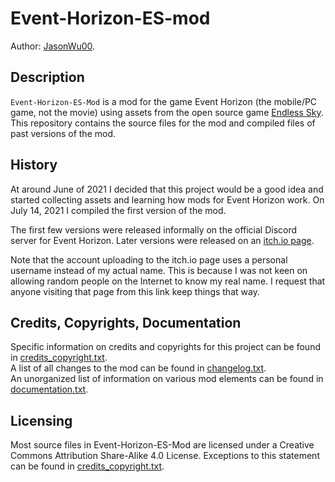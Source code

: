# Event-Horizon-ES-mod

Author: [JasonWu00](https://github.com/JasonWu00).

## Description

`Event-Horizon-ES-Mod` is a mod for the game Event Horizon (the mobile/PC game, not the movie) using assets from the open source game [Endless Sky](github.com/endless-sky/endless-sky). This repository contains the source files for the mod and compiled files of past versions of the mod.

## History

At around June of 2021 I decided that this project would be a good idea and started collecting assets and learning how mods for Event Horizon work. On July 14, 2021 I compiled the first version of the mod.

The first few versions were released informally on the official Discord server for Event Horizon. Later versions were released on an [itch.io page](https://404-found.itch.io/event-horizon-es-mod).

Note that the account uploading to the itch.io page uses a personal username instead of my actual name. This is because I was not keen on allowing random people on the Internet to know my real name. I request that anyone visiting that page from this link keep things that way.

## Credits, Copyrights, Documentation

Specific information on credits and copyrights for this project can be found in [credits_copyright.txt](../blob/master/credits_copyright.txt).  
A list of all changes to the mod can be found in [changelog.txt](../blob/master/changelog.txt).  
An unorganized list of information on various mod elements can be found in [documentation.txt](../blob/master/documentation.txt).  

## Licensing

Most source files in Event-Horizon-ES-Mod are licensed under a Creative Commons Attribution Share-Alike 4.0 License. Exceptions to this statement can be found in [credits_copyright.txt](../blob/master/credits_copyright.txt).